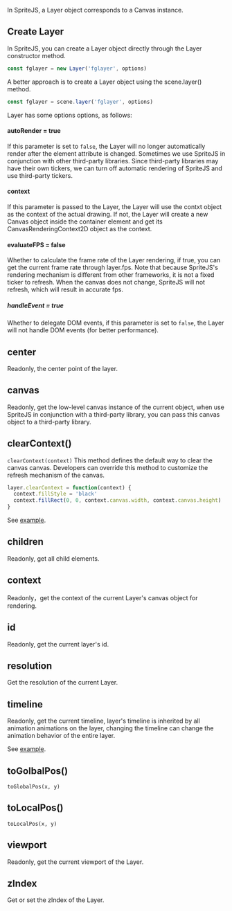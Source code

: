 In SpriteJS, a Layer object corresponds to a Canvas instance.

## Create Layer

In SpriteJS, you can create a Layer object directly through the Layer constructor method. 

```js
const fglayer = new Layer('fglayer', options)
```

A better approach is to create a Layer object using the scene.layer() method.

```js
const fglayer = scene.layer('fglayer', options)
```

Layer has some options options, as follows:

#### autoRender = true

If this parameter is set to `false`, the Layer will no longer automatically render after the element attribute is changed. Sometimes we use SpriteJS in conjunction with other third-party libraries. Since third-party libraries may have their own tickers, we can turn off automatic rendering of SpriteJS and use third-party tickers.

#### context

If this parameter is passed to the Layer, the Layer will use the contxt object as the context of the actual drawing. If not, the Layer will create a new Canvas object inside the container element and get its CanvasRenderingContext2D object as the context.

#### evaluateFPS = false

Whether to calculate the frame rate of the Layer rendering, if true, you can get the current frame rate through layer.fps. Note that because SpriteJS's rendering mechanism is different from other frameworks, it is not a fixed ticker to refresh. When the canvas does not change, SpriteJS will not refresh, which will result in accurate fps.

##### handleEvent = true 

Whether to delegate DOM events, if this parameter is set to `false`, the Layer will not handle DOM events (for better performance).

## center

Readonly, the center point of the layer.

## canvas

Readonly, get the low-level canvas instance of the current object, when use SpriteJS in conjunction with a third-party library, you can pass this canvas object to a third-party library.

## clearContext()

`clearContext(context)` This method defines the default way to clear the canvas canvas. Developers can override this method to customize the refresh mechanism of the canvas.

```js
layer.clearContext = function(context) {
  context.fillStyle = 'black'
  context.fillRect(0, 0, context.canvas.width, context.canvas.height)
}
```

See [example](http://spritejs.org/demo/#proton_behavior).

## children

Readonly, get all child elements.

## context

Readonly，get the context of the current Layer's canvas object for rendering.

## id

Readonly, get the current layer's id.

## resolution

Get the resolution of the current Layer.

## timeline

Readonly, get the current timeline, layer's timeline is inherited by all animation animations on the layer, changing the timeline can change the animation behavior of the entire layer.

See [example](http://spritejs.org/demo/#animations).

## toGolbalPos()

`toGlobalPos(x, y)` 

## toLocalPos()

`toLocalPos(x, y)` 

## viewport

Readonly, get the current viewport of the Layer.

## zIndex

Get or set the zIndex of the Layer.

